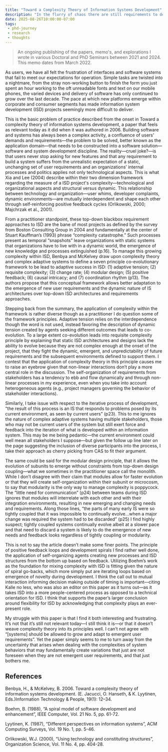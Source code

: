 ```yaml
---
title: "Toward a Complexity Theory of Information Systems Development"
description: "In the flurry of chaos there are still requirements to deal with."
date: 2025-08-26T10:00:00-07:00
tags:
 - phd-journey
 - research
 - thoughts
---
```


> An ongoing publishing of the papers, memo's, and explorations I wrote in various Doctoral and PhD Seminars between 2021 and 2024. This memo dates from March 2022.

As users, we have all felt the frustration of interfaces and software systems that fail to meet our expectations for operation. Simple tasks are twisted into a nightmare, from the stray non-working button to finish the form you just spent an hour working to the oft unreadable fonts and text on our mobile phones, the varied devices and delivery of software has only continued to grow over the last decade. The pace at which new platforms emerge within corporate and consumer segments has made information system development (ISD) projects seemingly more difficult to deliver.

This is the basic problem of practice described from the onset in Toward a complexity theory of information systems development, a paper that feels as relevant today as it did when it was authored in 2006. Building software and systems has always been a complex activity, a confluence of users' demands and requirements—the problem to be solved, better known as the application domain—that needs to be constructed into a software solution—software and system development discipline. The reality—cruel joke?—is that users never stop asking for new features and that any requirement to build a system suffers from the unrealistic expectation of a static, unchanging set of user requirements and an organizations’ internal processes and politics applies not only technological aspects. This is what Xia and Lee (2004) describe within their two dimension framework regarding the measure of a ISD project's complexity—technological and organizational aspects and structural versus dynamic. This relationship between technology and organization—user whims, developer complaints, dynamic environments—are mutually interdependent and shape each other through self-reinforcing positive feedback cycles (Orlikowski, 2000; Majchrzak et al., 2001).

From a practitioner standpoint, these top-down blackbox requirement approaches to ISD are the bane of most projects as defined by the survey from Boston Consulting Group in 2004 and fundamentally at the center of Stuart Kauffman’s (1993) phrase “complexity catastrophe.” Such processes present as temporal “snapshots” leave organizations with static systems that organizations have to live with in a dynamic world, the emergence of new knowledge and processes extinguished (p.16). To manage this growing complexity within ISD, Benbya and McKelvey draw upon complexity theory and complex adaptive systems to define a seven principle co-evolutionary framework to be lead to adaptive success in ISD: (1) adaptive tension; (2) requisite complexity; (3) change rate; (4) modular design; (5) positive feedback; (6) causal intricacy; and (7) coordination rhythm (p13). The authors propose that this conceptual framework allows better adaptation to the emergence of new user requirements and the dynamic nature of IS architectures over top-down ISD architectures and requirements approaches.

Stepping back from the summary, the application of complexity within the framework is rather diverse though as a practitioner I do question some of the framework principles. Adaptive tension relies on the interdependence though the word is not used, instead favoring the description of dynamic tension created by agents seeking different outcomes that leads to co-evolution. To a large extent co-evolution leads into requisite complexity principle by explaining that static ISD architectures and designs lack the ability to evolve because they are not complex enough at the onset of the project, that they fight the dynamic, emergent, and unpredictability of future requirements and the subsequent environments defined to support them. I contest that the application of complexity theory in this principle causes me to raise an eyebrow given that non-linear interactions don’t play a more central role in the discussion. The self-organization of requirements from stakeholders has a tendency to ebb and flow dynamically and through non-linear processes in my experience, even when you take into account heterogeneous agents (e.g., project managers governing the behavior of stakeholder interactions).

Similarly, I take issue with respect to the iterative process of development, “the result of this process is an IS that responds to problems posed by its current environment, as seen by current users” (p23). This to me ignores the nature of complex adaptive systems having multiple stakeholders, those who may not be current users of the system but still exert force and feedback into the iteration of what is developed within an information system. This may be me being pedantic—the current environment could well mean all stakeholders I suppose—but given the follow up line later on the page suggesting the inclusion of diverse participants into the process, I take their approach as cherry picking from CAS to fit their argument.

The same could be said for the modular design principle, that it allows the evolution of subunits to emerge without constraints from top-down design coupling—what we sometimes in the practitioner space call the monolith. While I don’t disagree with their claim that modules allow for faster evolution or that they will create self-organization within their subunit or microcosm, to say that modularity is the only way to manage complexity is poppycock. The “little need for communication” (p24) between teams during ISD ignores that modules will interrelate with each other and with their integration environments, resulting in new emerging and changing needs and requirements. Along those lines, “the parts of many early IS were so tightly coupled that it was impossible to continually evolve…when a major change was required the system had to be discarded” (p25) I find highly suspect; tightly coupled systems continually evolve albeit at a slower pace and that need to discard a system is likely to do the emergence of new needs and feedback looks regardless of tightly coupling or modularity.

This is not to say the article doesn’t make some finer points. The principle of positive feedback loops and development spirals I find rather well done, the application of self-organizing agents creating new processes and ISD structures from the bottom up based on feedback. Utilizing Boehm’s work as the foundation for mixing complexity with ISD is fitting given the nature of spiral go-backs, which more simply put are iterating loops based on emergence of novelty during development. I think the call out to mutual interaction informing decision making outside of timing is important—citing Kalle no less, who was also an editor on this paper as it turns out—as it takes ISD into a more people-centered process as opposed to a technical orientation for ISD. I think that supports the paper’s larger conclusion around flexibility for ISD by acknowledging that complexity plays an ever-present role.

My struggle with this paper is that I find it both interesting and frustrating. It’s not that it’s still not relevant today—I still think it is—or that it doesn’t weave complexity theory into its principles well. I can’t not agree with “[systems] should be allowed to grow and adapt to emergent user requirements”. Yet the paper simply seems to me to turn away from the uncertainty that arises when dealing with the complexities of system behaviors that may fundamentally create variations that just are not foreseen when they are not emergent user requirements, and that just bothers me.

## References
Benbya, H., & McKelvey, B. 2006. Toward a complexity theory of information systems development. (E. Jacucci, O. Hanseth, & K. Lyytinen, Eds.)Information Technology & People, 19(1): 12–34.

Boehm, B. (1988), “A spiral model of software development and enhancement”, IEEE Computer, Vol. 21 No. 5, pp. 61-72.

Lyytinen, K. (1987), “Different perspectives on information systems”, ACM Computing Surveys, Vol. 19 No. 1, pp. 5-46.

Orlikowski, W.J. (2000), “Using technology and constituting structures”, Organization Science, Vol. 11 No. 4, pp. 404-28.